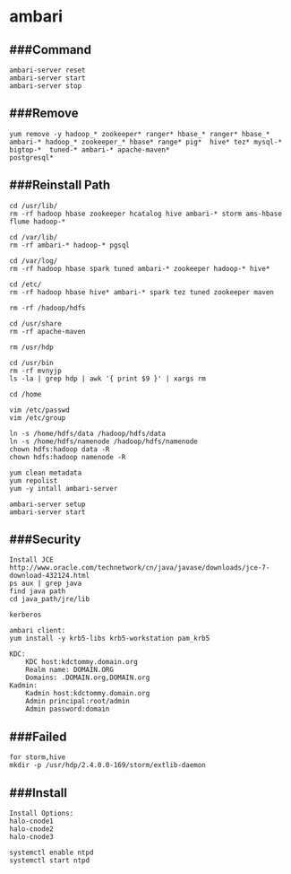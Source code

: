 ambari
========

###Command
----------------------
```
ambari-server reset
ambari-server start
ambari-server stop
```

###Remove
----------------------
```
yum remove -y hadoop_* zookeeper* ranger* hbase_* ranger* hbase_* ambari-* hadoop_* zookeeper_* hbase* range* pig*  hive* tez* mysql-* bigtop-*  tuned-* ambari-* apache-maven*
postgresql*
```

###Reinstall Path
----------------------
```
cd /usr/lib/ 
rm -rf hadoop hbase zookeeper hcatalog hive ambari-* storm ams-hbase flume hadoop-*

cd /var/lib/
rm -rf ambari-* hadoop-* pgsql

cd /var/log/ 
rm -rf hadoop hbase spark tuned ambari-* zookeeper hadoop-* hive*

cd /etc/ 
rm -rf hadoop hbase hive* ambari-* spark tez tuned zookeeper maven

rm -rf /hadoop/hdfs

cd /usr/share
rm -rf apache-maven

rm /usr/hdp

cd /usr/bin
rm -rf mvnyjp
ls -la | grep hdp | awk '{ print $9 }' | xargs rm

cd /home

vim /etc/passwd
vim /etc/group

ln -s /home/hdfs/data /hadoop/hdfs/data
ln -s /home/hdfs/namenode /hadoop/hdfs/namenode
chown hdfs:hadoop data -R
chown hdfs:hadoop namenode -R

yum clean metadata
yum repolist
yum -y intall ambari-server

ambari-server setup
ambari-server start
```

###Security
----------------------
```
Install JCE
http://www.oracle.com/technetwork/cn/java/javase/downloads/jce-7-download-432124.html
ps aux | grep java
find java path
cd java_path/jre/lib

kerberos

ambari client:
yum install -y krb5-libs krb5-workstation pam_krb5

KDC:
    KDC host:kdctommy.domain.org
    Realm name: DOMAIN.ORG
    Domains: .DOMAIN.org,DOMAIN.org
Kadmin:
    Kadmin host:kdctommy.domain.org
    Admin principal:root/admin
    Admin password:domain
```

###Failed
----------------------
```
for storm,hive
mkdir -p /usr/hdp/2.4.0.0-169/storm/extlib-daemon
```

###Install
----------------------
```
Install Options:
halo-cnode1
halo-cnode2
halo-cnode3

systemctl enable ntpd
systemctl start ntpd
```
